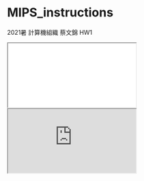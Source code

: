 # MIPS_instructions
2021暑 計算機組織 蔡文錦 HW1

<iframe src="./CO_hw1/Spec.pdf">
</iframe>
<iframe src="https://github.com/pinchen652/MIPS_instructions/blob/main/CO_hw1/Spec.pdf">
</iframe>

